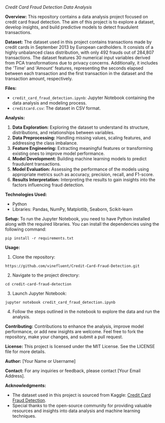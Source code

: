 *Credit Card Fraud Detection Data Analysis*

**Overview:**
This repository contains a data analysis project focused on credit card fraud detection. The aim of this project is to explore a dataset, develop insights, and build predictive models to detect fraudulent transactions.

**Dataset:**
The dataset used in this project contains transactions made by credit cards in September 2013 by European cardholders. It consists of a highly unbalanced class distribution, with only 492 frauds out of 284,807 transactions. The dataset features 30 numerical input variables derived from PCA transformations due to privacy concerns. Additionally, it includes the 'Time' and 'Amount' features, representing the seconds elapsed between each transaction and the first transaction in the dataset and the transaction amount, respectively.

**Files:**
- `credit_card_fraud_detection.ipynb`: Jupyter Notebook containing the data analysis and modeling process.
- `creditcard.csv`: The dataset in CSV format.

**Analysis:**
1. **Data Exploration:** Exploring the dataset to understand its structure, distributions, and relationships between variables.
2. **Data Preprocessing:** Handling missing values, scaling features, and addressing the class imbalance.
3. **Feature Engineering:** Extracting meaningful features or transforming existing ones to improve model performance.
4. **Model Development:** Building machine learning models to predict fraudulent transactions.
5. **Model Evaluation:** Assessing the performance of the models using appropriate metrics such as accuracy, precision, recall, and F1-score.
6. **Results Interpretation:** Interpreting the results to gain insights into the factors influencing fraud detection.

**Technologies Used:**
- Python
- Libraries: Pandas, NumPy, Matplotlib, Seaborn, Scikit-learn

**Setup:**
To run the Jupyter Notebook, you need to have Python installed along with the required libraries. You can install the dependencies using the following command:
```
pip install -r requirements.txt
```

**Usage:**
1. Clone the repository:
```
https://github.com/vinefluent/Credit-Card-Fraud-Detection.git
```
2. Navigate to the project directory:
```
cd credit-card-fraud-detection
```
3. Launch Jupyter Notebook:
```
jupyter notebook credit_card_fraud_detection.ipynb
```
4. Follow the steps outlined in the notebook to explore the data and run the analysis.

**Contributing:**
Contributions to enhance the analysis, improve model performance, or add new insights are welcome. Feel free to fork the repository, make your changes, and submit a pull request.

**License:**
This project is licensed under the MIT License. See the LICENSE file for more details.

**Author:**
[Your Name or Username]

**Contact:**
For any inquiries or feedback, please contact [Your Email Address].

**Acknowledgments:**
- The dataset used in this project is sourced from Kaggle: [Credit Card Fraud Detection](https://www.kaggle.com/mlg-ulb/creditcardfraud).
- Special thanks to the open-source community for providing valuable resources and insights into data analysis and machine learning techniques.
